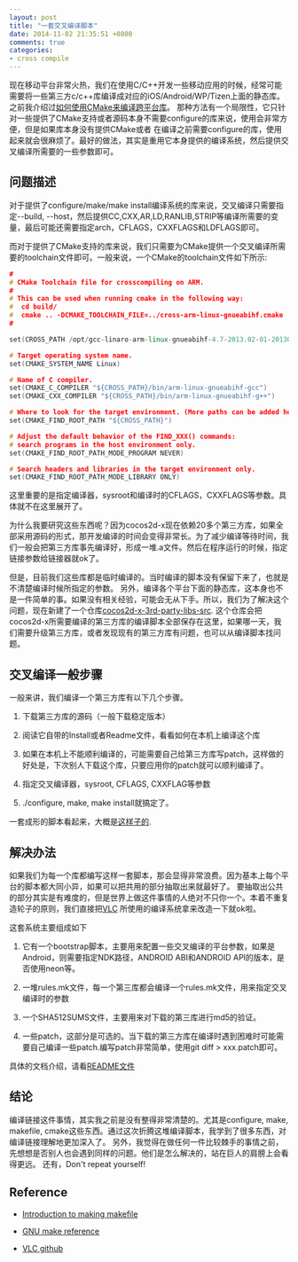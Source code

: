 ```yaml
---
layout: post
title: "一套交叉编译脚本"
date: 2014-11-02 21:35:51 +0800
comments: true
categories: 
- cross compile
---
```


 
<!-- toc -->

现在移动平台非常火热，我们在使用C/C++开发一些移动应用的时候，经常可能需要将一些第三方c/c++库编译成对应的iOS/Android/WP/Tizen上面的静态库。
之前我介绍过[如何使用CMake来编译跨平台库](http://4gamers.cn/blog/2014/09/01/how-to-use-cmake-to-compile-static-library/)。
那种方法有一个局限性，它只针对一些提供了CMake支持或者源码本身不需要configure的库来说，使用会非常方便，但是如果库本身没有提供CMake或者
在编译之前需要configure的库，使用起来就会很麻烦了。最好的做法，其实是重用它本身提供的编译系统，然后提供交叉编译所需要的一些参数即可。

<!-- more -->

## 问题描述
对于提供了configure/make/make install编译系统的库来说，交叉编译只需要指定--build, --host，然后提供CC,CXX,AR,LD,RANLIB,STRIP等编译所需要的变量，最后可能还需要指定arch，CFLAGS，CXXFLAGS和LDFLAGS即可。

而对于提供了CMake支持的库来说，我们只需要为CMake提供一个交叉编译所需要的toolchain文件即可。一般来说，一个CMake的toolchain文件如下所示:

```cpp
#
# CMake Toolchain file for crosscompiling on ARM.
#
# This can be used when running cmake in the following way:
#  cd build/
#  cmake .. -DCMAKE_TOOLCHAIN_FILE=../cross-arm-linux-gnueabihf.cmake
#

set(CROSS_PATH /opt/gcc-linaro-arm-linux-gnueabihf-4.7-2013.02-01-20130221_linux)

# Target operating system name.
set(CMAKE_SYSTEM_NAME Linux)

# Name of C compiler.
set(CMAKE_C_COMPILER "${CROSS_PATH}/bin/arm-linux-gnueabihf-gcc")
set(CMAKE_CXX_COMPILER "${CROSS_PATH}/bin/arm-linux-gnueabihf-g++")

# Where to look for the target environment. (More paths can be added here)
set(CMAKE_FIND_ROOT_PATH "${CROSS_PATH}")

# Adjust the default behavior of the FIND_XXX() commands:
# search programs in the host environment only.
set(CMAKE_FIND_ROOT_PATH_MODE_PROGRAM NEVER)

# Search headers and libraries in the target environment only.
set(CMAKE_FIND_ROOT_PATH_MODE_LIBRARY ONLY)
```
这里重要的是指定编译器，sysroot和编译时的CFLAGS，CXXFLAGS等参数。具体就不在这里展开了。

为什么我要研究这些东西呢？因为cocos2d-x现在依赖20多个第三方库，如果全部采用源码的形式，那开发编译的时间会变得非常长。为了减少编译等待时间，我们一般会把第三方库事先编译好，形成一堆.a文件。然后在程序运行的时候，指定链接参数给链接器就ok了。

但是，目前我们这些库都是临时编译的。当时编译的脚本没有保留下来了，也就是不清楚编译时候所指定的参数。
另外，编译各个平台下面的静态库，这本身也不是一件简单的事。如果没有相关经验，可能会无从下手。所以，我们为了解决这个问题，现在新建了一个仓库[cocos2d-x-3rd-party-libs-src](https://github.com/cocos2d/cocos2d-x-3rd-party-libs-src). 这个仓库会把cocos2d-x所需要编译的第三方库的编译脚本全部保存在这里，如果哪一天，我们需要升级第三方库，或者发现现有的第三方库有问题，也可以从编译脚本找问题。

## 交叉编译一般步骤

一般来讲，我们编译一个第三方库有以下几个步骤。

1. 下载第三方库的源码（一般下载稳定版本）

2. 阅读它自带的Install或者Readme文件，看看如何在本机上编译这个库

3. 如果在本机上不能顺利编译的，可能需要自己给第三方库写patch，这样做的好处是，下次别人下载这个库，只要应用你的patch就可以顺利编译了。

4. 指定交叉编译器，sysroot, CFLAGS, CXXFLAG等参数

5. ./configure, make, make install就搞定了。

一套成形的脚本看起来，大概是[这样子的](https://github.com/minggo/png/blob/master/build_libpng.sh).

## 解决办法
如果我们为每一个库都编写这样一套脚本，那会显得非常浪费。因为基本上每个平台的脚本都大同小异，如果可以把共用的部分抽取出来就最好了。
要抽取出公共的部分其实是有难度的，但是世界上做这件事情的人绝对不只你一个。本着不重复造轮子的原则，我们直接把[VLC](https://github.com/videolan/vlc/tree/master/contrib/src)
所使用的编译系统拿来改造一下就ok啦。

这套系统主要组成如下

1. 它有一个bootstrap脚本，主要用来配置一些交叉编译的平台参数，如果是Android，则需要指定NDK路径，ANDROID ABI和ANDROID API的版本，是否使用neon等。

2. 一堆rules.mk文件，每一个第三库都会编译一个rules.mk文件，用来指定交叉编译时的参数

3. 一个SHA512SUMS文件，主要用来对下载的第三库进行md5的验证。

4. 一些patch，这部分是可选的。当下载的第三方库在编译时遇到困难时可能需要自己编译一些patch.编写patch非常简单，使用git diff > xxx.patch即可。

具体的文档介绍，请看[README文件](https://github.com/cocos2d/cocos2d-x-3rd-party-libs-src/blob/master/contrib/src/README)

## 结论
编译链接这件事情，其实我之前是没有整得非常清楚的。尤其是configure, make, makefile, cmake这些东西。通过这次折腾这堆编译脚本，我学到了很多东西，对编译链接理解地更加深入了。
另外，我觉得在做任何一件比较棘手的事情之前，先想想是否别人也会遇到同样的问题。他们是怎么解决的，站在巨人的肩膀上会看得更远。
还有，Don't repeat yourself! 

## Reference

- [Introduction to making makefile](http://www.jfranken.de/homepages/johannes/vortraege/make.en.html)

- [GNU make reference](http://www.gnu.org/software/make/manual/make.html#Overview)

- [VLC github](https://github.com/videolan/vlc/tree/master/contrib/src)
